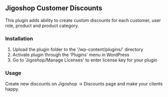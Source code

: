 ## Jigoshop Customer Discounts

This plugin adds ability to create custom discounts for each customer, user role, product and product category.


### Installation

1. Upload the plugin folder to the '/wp-content/plugins/' directory
2. Activate plugin through the 'Plugins' menu in WordPress
3. Go to 'Jigoshop/Manage Licenses' to enter license key for your plugin

### Usage

Create new discounts on Jigoshop -> Discounts page and make your clients happy.
